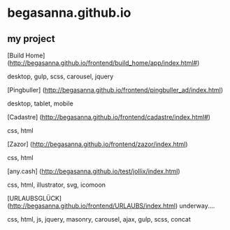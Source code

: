 # begasanna.github.io

## my project

[Build Home] (http://begasanna.github.io/frontend/build_home/app/index.html#)

desktop, gulp, scss, carousel, jquery

[Pingbuller] (http://begasanna.github.io/frontend/pingbuller_ad/index.html)

desktop, tablet, mobile

[Cadastre] (http://begasanna.github.io/frontend/cadastre/index.html#)

css, html

[Zazor] (http://begasanna.github.io/frontend/zazor/index.html)

css, html

[any.cash] (http://begasanna.github.io/test/jollix/index.html)

css, html, illustrator, svg, icomoon

[URLAUBSGLÜCK] (http://begasanna.github.io/frontend/URLAUBS/index.html) underway....

css, html, js, jquery, masonry, carousel, ajax, gulp, scss, concat
